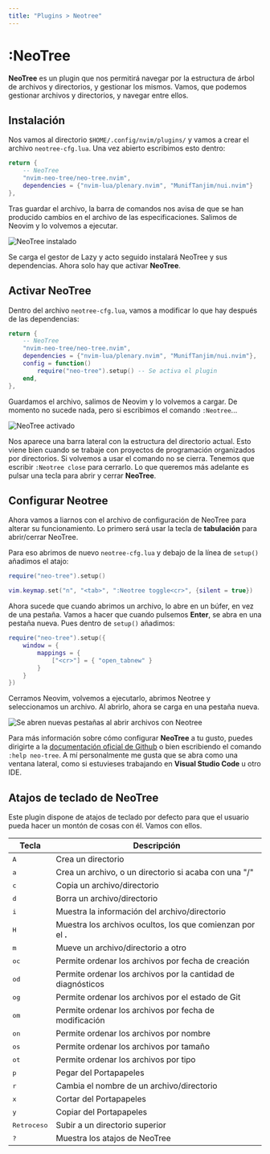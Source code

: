 ```yaml
---
title: "Plugins > Neotree"
---
```


# :NeoTree

**NeoTree** es un plugin que nos permitirá navegar por la estructura de árbol de
archivos y directorios, y gestionar los mismos. Vamos, que podemos gestionar archivos
y directorios, y navegar entre ellos.

## Instalación

Nos vamos al directorio `$HOME/.config/nvim/plugins/` y vamos a crear el archivo
`neotree-cfg.lua`. Una vez abierto escribimos esto dentro:

``` lua
return {
    -- NeoTree
    "nvim-neo-tree/neo-tree.nvim", 
    dependencies = {"nvim-lua/plenary.nvim", "MunifTanjim/nui.nvim"}
},
```

Tras guardar el archivo, la barra de comandos nos avisa de que se han producido
cambios en el archivo de las especificaciones. Salimos de Neovim y lo volvemos a
ejecutar.

<img src="/images/neotree/instalacion-neotree2.webp" alt="NeoTree instalado" />

Se carga el gestor de Lazy y acto seguido instalará NeoTree y sus dependencias. Ahora
solo hay que activar **NeoTree**.

## Activar NeoTree

Dentro del archivo `neotree-cfg.lua`, vamos a modificar lo que hay después de las
dependencias:

``` lua
return {
    -- NeoTree
    "nvim-neo-tree/neo-tree.nvim", 
    dependencies = {"nvim-lua/plenary.nvim", "MunifTanjim/nui.nvim"},
    config = function()
        require("neo-tree").setup() -- Se activa el plugin
    end,
},
```

Guardamos el archivo, salimos de Neovim y lo volvemos a cargar. De momento no sucede
nada, pero si escribimos el comando `:Neotree`...

<img src="/images/neotree/neotree-activado.webp" alt="NeoTree activado" />

Nos aparece una barra lateral con la estructura del directorio actual. Esto viene bien cuando se trabaje con proyectos de
programación organizados por directorios. Si volvemos a usar el comando no se cierra.
Tenemos que escribir `:Neotree close` para cerrarlo. Lo que queremos más adelante es
pulsar una tecla para abrir y cerrar **NeoTree**.

## Configurar Neotree

Ahora vamos a liarnos con el archivo de configuración de NeoTree para alterar su
funcionamiento. Lo primero será usar la tecla de **tabulación** para abrir/cerrar
NeoTree.

Para eso abrimos de nuevo `neotree-cfg.lua` y debajo de la línea de `setup()`
añadimos el atajo:

``` lua
require("neo-tree").setup()

vim.keymap.set("n", "<tab>", ":Neotree toggle<cr>", {silent = true})
```

Ahora sucede que cuando abrimos un archivo, lo abre en un búfer, en vez de una
pestaña. Vamos a hacer que cuando pulsemos **Enter**, se abra en una pestaña nueva. Pues dentro de `setup()` añadimos:

``` lua
require("neo-tree").setup({
    window = {
        mappings = {
            ["<cr>"] = { "open_tabnew" }
        }
    }
})
```

Cerramos Neovim, volvemos a ejecutarlo, abrimos Neotree y seleccionamos un archivo.
Al abrirlo, ahora se carga en una pestaña nueva.

<img src="/images/neotree/configuracion-neotree.webp" alt="Se abren nuevas pestañas al abrir archivos con Neotree" />

Para más información sobre cómo configurar **NeoTree** a tu gusto, puedes dirigirte a
la [documentación oficial de Github](https://github.com/nvim-neo-tree/neo-tree.nvim) o bien escribiendo el comando `:help neo-tree`. A mí personalmente me gusta que se abra como una ventana lateral, como si estuvieses trabajando en **Visual Studio Code** u otro IDE.

## Atajos de teclado de NeoTree

Este plugin dispone de atajos de teclado por defecto para que el usuario pueda hacer
un montón de cosas con él. Vamos con ellos.

| Tecla | Descripción |
| ----- | ----------- |
| <kbd>A</kbd> | Crea un directorio |
| <kbd>a</kbd> | Crea un archivo, o un directorio si acaba con una "/" |
| <kbd>c</kbd> | Copia un archivo/directorio |
| <kbd>d</kbd> | Borra un archivo/directorio |
| <kbd>i</kbd> | Muestra la información del archivo/directorio |
| <kbd>H</kbd> | Muestra los archivos ocultos, los que comienzan por el **.** |
| <kbd>m</kbd> | Mueve un archivo/directorio a otro |
| <kbd>oc</kbd> | Permite ordenar los archivos por fecha de creación |
| <kbd>od</kbd> | Permite ordenar los archivos por la cantidad de diagnósticos |
| <kbd>og</kbd> | Permite ordenar los archivos por el estado de Git |
| <kbd>om</kbd> | Permite ordenar los archivos por fecha de modificación |
| <kbd>on</kbd> | Permite ordenar los archivos por nombre |
| <kbd>os</kbd> | Permite ordenar los archivos por tamaño |
| <kbd>ot</kbd> | Permite ordenar los archivos por tipo |
| <kbd>p</kbd> | Pegar del Portapapeles |
| <kbd>r</kbd> | Cambia el nombre de un archivo/directorio |
| <kbd>x</kbd> | Cortar del Portapapeles |
| <kbd>y</kbd> | Copiar del Portapapeles |
| <kbd>Retroceso</kbd> | Subir a un directorio superior |
| <kbd>?</kbd> | Muestra los atajos de NeoTree |
